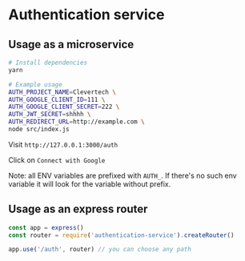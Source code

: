 # Authentication service

## Usage as a microservice

```bash
# Install dependencies
yarn

# Example usage
AUTH_PROJECT_NAME=Clevertech \
AUTH_GOOGLE_CLIENT_ID=111 \
AUTH_GOOGLE_CLIENT_SECRET=222 \
AUTH_JWT_SECRET=shhhh \
AUTH_REDIRECT_URL=http://example.com \
node src/index.js
```

Visit `http://127.0.0.1:3000/auth`

Click on `Connect with Google`

Note: all ENV variables are prefixed with `AUTH_`. If there's no such env variable it will look for the variable without prefix.


## Usage as an express router

```javascript
const app = express()
const router = require('authentication-service').createRouter()

app.use('/auth', router) // you can choose any path
```
